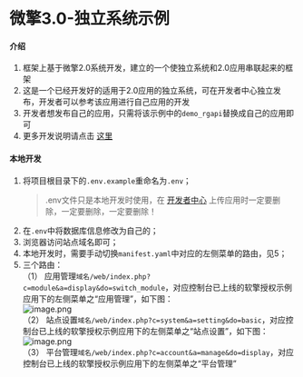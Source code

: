 # 微擎3.0-独立系统示例

#### 介绍
1. 框架上基于微擎2.0系统开发，建立的一个使独立系统和2.0应用串联起来的框架
2. 这是一个已经开发好的适用于2.0应用的独立系统，可在开发者中心独立发布，开发者可以参考该应用进行自己应用的开发
3. 开发者想发布自己的应用，只需将该示例中的```demo_rgapi```替换成自己的应用即可
4. 更多开发说明请点击 [这里](https://wiki.w7.com/document/35/7302) 

#### 本地开发
1. 将项目根目录下的```.env.example```重命名为```.env```；
   > .env文件只是本地开发时使用，在 [开发者中心](https://dev.w7.cc) 上传应用时一定要删除，一定要删除，一定要删除！
2. 在```.env```中将数据库信息修改为自己的；
3. 浏览器访问站点域名即可；
4. 本地开发时，需要手动切换```manifest.yaml```中对应的左侧菜单的路由，见5；
5. 三个路由：
<br>（1） 应用管理```域名/web/index.php?c=module&a=display&do=switch_module```，对应控制台已上线的软擎授权示例应用下的左侧菜单之“应用管理”，如下图：<br>
   ![image.png](https://rangine-1251470023.cos.ap-shanghai.myqcloud.com/document/ixwFtvU3wpwmLPaApKAUpVPT3A131mFF.png)
<br>（2） 站点设置```域名/web/index.php?c=system&a=setting&do=basic```，对应控制台已上线的软擎授权示例应用下的左侧菜单之“站点设置”，如下图：<br>
   ![image.png](https://rangine-1251470023.cos.ap-shanghai.myqcloud.com/document/pe2wgE2Yh2QWk2Twaww8122zhtTXeX3r.png)
   <br>（3） 平台管理```域名/web/index.php?c=account&a=manage&do=display```，对应控制台已上线的软擎授权示例应用下的左侧菜单之“平台管理”
